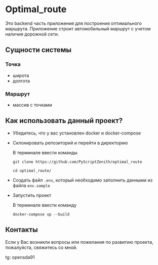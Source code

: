 # Optimal_route
Это backend часть приложения для построения оптимального маршрута.
Приложение строит автомобильный маршрут с учетом наличия дорожной сети.

## Сущности системы

  ### Точка
  * широта
  * долгота
  

### Маршрут
* массив с точками


## Как использовать данный проект?

- Убедитесь, что у вас установлен docker и docker-compose
- Склонировать репозиторий и перейти в директорию
  
  В терминале ввести команды
  ```
  git clone https://github.com/PyScriptZenith/optimal_route
  ```
  ```
  cd optimal_route/
  ```
- Создать файл ``.env``, который необходимо заполнить данными из файла ``env.sample``
- Запустить проект
  
  В терминале ввести команду
  ```
  docker-compose up --build
  ```


## Контакты

Если у Вас возникли вопросы или пожелания по развитию проекта, пожалуйста, свяжитесь со мной.

tg: opensda91